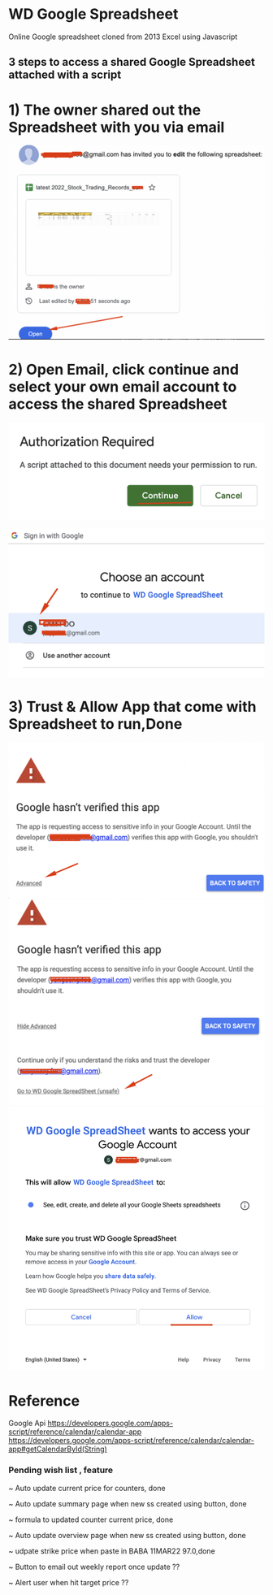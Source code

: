 # WD Google Spreadsheet 
Online Google spreadsheet cloned from 2013 Excel using Javascript

## 3 steps to access a shared Google Spreadsheet attached with a script
# 1) The owner shared out the Spreadsheet with you via email
![sample splunk output](https://github.com/samxrc/wd_ss/blob/master/1_openemail.png?raw=true)

# 2) Open Email, click continue and select your own email account to access the shared Spreadsheet
![sample splunk output](https://github.com/samxrc/wd_ss/blob/master/2_continue.png?raw=true)

![sample splunk output](https://github.com/samxrc/wd_ss/blob/master/3_choose_ur_account.png?raw=true)

# 3) Trust & Allow App that come with Spreadsheet to run,Done 
![sample splunk output](https://github.com/samxrc/wd_ss/blob/master/4_advanced.png?raw=true)
![sample splunk output](https://github.com/samxrc/wd_ss/blob/master/5_trust.png?raw=true)
![sample splunk output](https://github.com/samxrc/wd_ss/blob/master/6_allow.png?raw=true)


 



# Reference 
Google Api 
https://developers.google.com/apps-script/reference/calendar/calendar-app
https://developers.google.com/apps-script/reference/calendar/calendar-app#getCalendarById(String)

### Pending wish list , feature
~ Auto update current price for counters, done

~ Auto update summary page when new ss created using button, done

~ formula to updated counter current price, done

~ Auto update overview page when new ss created using button, done 

~ udpate strike price when paste in BABA 11MAR22 97.0,done

~ Button to email out weekly report once update ??

~ Alert user when hit target price ??



